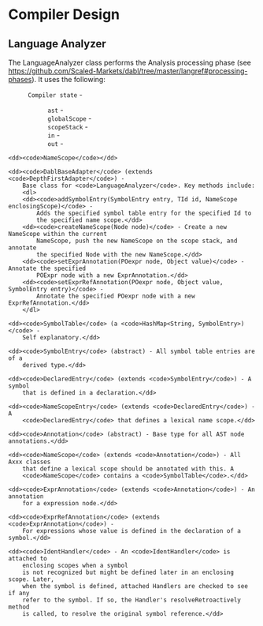 # Compiler Design

## Language Analyzer

The LanguageAnalyzer class performs the Analysis processing phase
(see https://github.com/Scaled-Markets/dabl/tree/master/langref#processing-phases).
It uses the following:

<dl>
	<dd><code>Compiler state</code> - </dd>
	<dd><dl>
		<dd><code>ast</code> - </dd>
		<dd><code>globalScope</code> - </dd>
		<dd><code>scopeStack</code> - </dd>
		<dd><code>in</code> - </dd>
		<dd><code>out</code> - </dd>
	</dl></dd>
	
	<dd><code>NameScope</code></dd>
	
	<dd><code>DablBaseAdapter</code> (extends <code>DepthFirstAdapter</code>) - 
		Base class for <code>LanguageAnalyzer</code>. Key methods include:
		<dl>
		<dd><code>addSymbolEntry(SymbolEntry entry, TId id, NameScope enclosingScope)</code> -
			Adds the specified symbol table entry for the specified Id to
			the specified name scope.</dd>
		<dd><code>createNameScope(Node node)</code> - Create a new NameScope within the current
			NameScope, push the new NameScope on the scope stack, and annotate
			the specified Node with the new NameScope.</dd>
		<dd><code>setExprAnnotation(POexpr node, Object value)</code> - Annotate the specified
			POExpr node with a new ExprAnnotation.</dd>
		<dd><code>setExprRefAnnotation(POexpr node, Object value, SymbolEntry entry)</code> - 
			Annotate the specified POexpr node with a new ExprRefAnnotation.</dd>
		</dl>
		
	<dd><code>SymbolTable</code> (a <code>HashMap<String, SymbolEntry>)</code> -
		Self explanatory.</dd>
	
	<dd><code>SymbolEntry</code> (abstract) - All symbol table entries are of a
		derived type.</dd>
	
	<dd><code>DeclaredEntry</code> (extends <code>SymbolEntry</code>) - A symbol
		that is defined in a declaration.</dd>
	
	<dd><code>NameScopeEntry</code> (extends <code>DeclaredEntry</code>) - A
		<code>DeclaredEntry</code> that defines a lexical name scope.</dd>
	
	<dd><code>Annotation</code> (abstract) - Base type for all AST node annotations.</dd>
	
	<dd><code>NameScope</code> (extends <code>Annotation</code>) - All Axxx classes
		that define a lexical scope should be annotated with this. A
		<code>NameScope</code> contains a <code>SymbolTable</code>.</dd>
	
	<dd><code>ExprAnnotation</code> (extends <code>Annotation</code>) - An annotation
		for a expression node.</dd>
	
	<dd><code>ExprRefAnnotation</code> (extends <code>ExprAnnotation</code>) -
		For expressions whose value is defined in the declaration of a symbol.</dd>
	
	<dd><code>IdentHandler</code> - An <code>IdentHandler</code> is attached to
		enclosing scopes when a symbol
		is not recognized but might be defined later in an enclosing scope. Later,
		when the symbol is defined, attached Handlers are checked to see if any
		refer to the symbol. If so, the Handler's resolveRetroactively method
		is called, to resolve the original symbol reference.</dd>

</dl>


